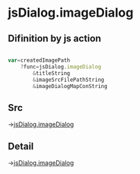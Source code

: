 # jsDialog.imageDialog

## Difinition by js action

```js.js

var=createdImagePath
	?func=jsDialog.imageDialog
		&titleString
		&imageSrcFilePathString
		&imageDialogMapConString
```

## Src

->[jsDialog.imageDialog](https://github.com/puutaro/CommandClick/blob/master/app/src/main/java/com/puutaro/commandclick/fragment_lib/terminal_fragment/js_interface/dialog/JsDialog.kt#L315)

## Detail

->[jsDialog.imageDialog](https://github.com/puutaro/CommandClick/blob/master/md/developer/js_interface/details/dialog/JsDialog/imageDialog.md)
